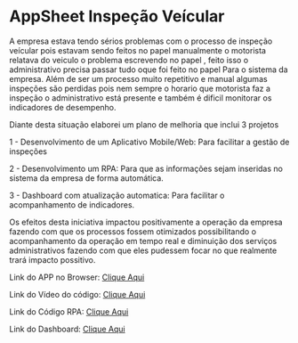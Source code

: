 # AppSheet Inspeção Veícular

A empresa estava tendo sérios problemas com o processo de inspeção veícular pois
estavam sendo feitos no papel manualmente o motorista relatava do veiculo o problema escrevendo
no papel , feito isso o administrativo precisa passar tudo oque foi feito no papel 
Para o sistema da empresa. Além de ser um processo muito repetitivo e manual algumas inspeções são perdidas
pois nem sempre o horario que motorista faz a inspeção o administrativo está presente e também é dificil monitorar
os indicadores de desempenho.

Diante desta situação elaborei um plano de melhoria que inclui 3 projetos

1 - Desenvolvimento de um Aplicativo Mobile/Web: Para facilitar a gestão de inspeções

2 - Desenvolvimento um RPA: Para que as informações sejam inseridas no sistema da empresa de forma automática.

3 - Dashboard com atualização automatica: Para facilitar o acompanhamento de indicadores.

Os efeitos desta iniciativa impactou positivamente a operação da empresa fazendo com que
os processos fossem otimizados possibilitando o acompanhamento da operação em tempo real e diminuição
dos serviços administrativos fazendo com que eles pudessem focar no que realmente trará impacto possitivo.

Link do APP no Browser: [Clique Aqui](https://www.appsheet.com/start/adad0c89-0fb6-42d8-9f95-543c34a93df7)

Link do Vídeo do código: [Clique Aqui](https://drive.google.com/file/d/1xnzIy8jWU2-bqcLwRH3JG4LX8V5cxpcu/view?usp=sharing)

Link do Código RPA: [Clique Aqui](https://github.com/175942/AppSheet/blob/main/RPA_ProjectCheck_List.ipynb)

Link do Dashboard: [Clique Aqui](https://github.com/175942/BI?tab=readme-ov-file)

